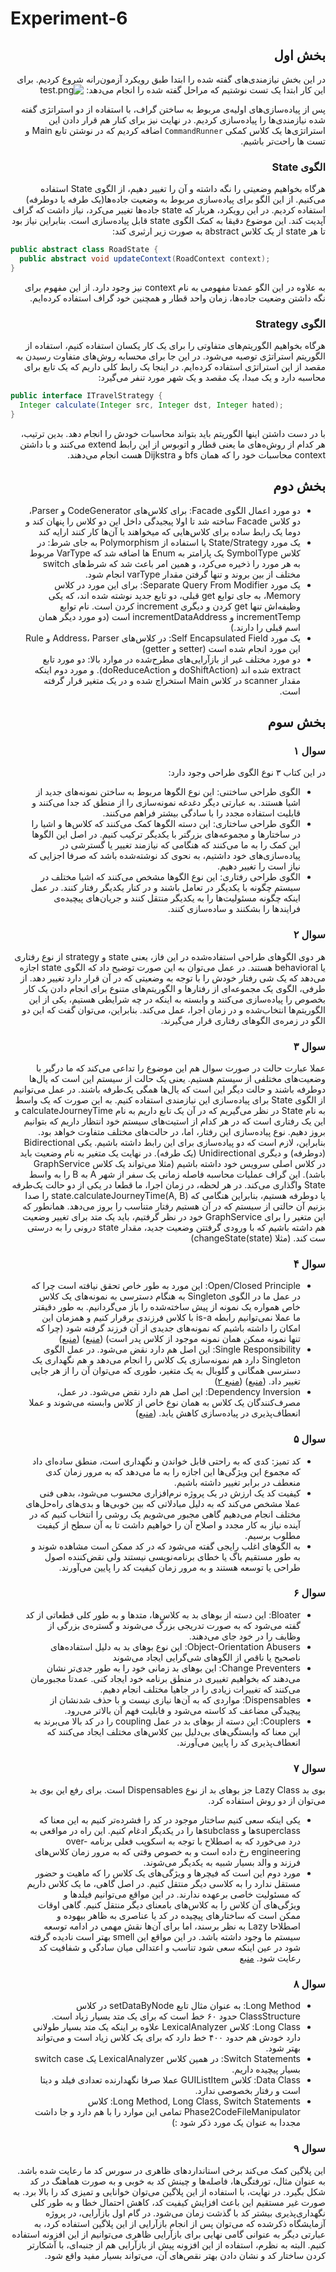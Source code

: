 # Experiment-6

<div dir="rtl">

## بخش اول

در این بخش نیازمندی‌های گفته شده را ابتدا طبق رویکرد آزمون‌رانه شروع کردیم. برای این کار ابتدا یک تست نوشتیم که مراحل
گفته شده را انجام می‌دهد:
![test.png](Patterns/src/main/resources/images/test.png)

پس از پیاده‌سازی‌های اولیه‌ی مربوط به ساختن گراف، با استفاده از دو استراتژی گفته شده نیازمندی‌ها را پیاده‌سازی کردیم.
در نهایت نیز برای کنار هم قرار دادن این استراتژی‌ها یک کلاس کمکی `CommandRunner` اضافه کردیم که در نوشتن تابع Main و تست
ها راحت‌تر باشیم.

### الگوی State

هرگاه بخواهیم وضعیتی را نگه داشته و آن را تغییر دهیم، از الگوی State استفاده می‌کنیم.
از این الگو برای پیاده‌سازی مربوط به وضعیت جاده‌ها(یک طرفه یا دوطرفه) استفاده کردیم. در این رویکرد، هربار که state
جاده‌ها تغییر می‌کرد، نیاز داشت که گراف آپدیت کند. این موضوع دقیقا به کمک الگوی state قابل پیاده‌سازی است. بنابراین نیاز
بود تا هر state از یک کلاس abstract به صورت زیر ارثبری کند:

<div dir="ltr">

```java
public abstract class RoadState {
  public abstract void updateContext(RoadContext context);
}
```

<div dir="rtl">

به علاوه در این الگو عمدتا مفهومی به نام context نیز وجود دارد. از این مفهوم برای نگه داشتن وضعیت جاده‌ها، زمان واحد
قطار و همچنین خود گراف استفاده کرده‌ایم.

### الگوی Strategy

هرگاه بخواهیم الگوریتم‌های متفاوتی را برای یک کار یکسان استفاده کنیم، استفاده از الگوریتم استراتژی توصیه می‌شود. در این
جا برای محسابه‌ روش‌های متفاوت رسیدن به مقصد از این استراتژی استفاده کرده‌ایم. در اینجا یک رابط کلی داریم که یک تابع
برای محاسبه دارد و یک مبدا، یک مقصد و یک شهر مورد تنفر می‌گیرد:

<div dir="ltr">

```java
public interface ITravelStrategy {
  Integer calculate(Integer src, Integer dst, Integer hated);
}
```

<div dir="rtl">

با در دست داشتن اینها الگوریتم باید بتواند محاسبات خودش را انجام دهد. بدین ترتیب، هر کدام از روش‌ه‌های ما یعنی قطار و
اتوبوس از این رابط extend می‌کنند و با داشتن context محاسبات خود را که همان bfs و Dijkstra هست انجام می‌دهند.
## بخش دوم

- دو مورد اعمال الگوی Facade: برای کلاس‌های CodeGenerator و Parser، دو کلاس Facade ساخته شد تا اولا پیجیدگی داخل این دو
  کلاس را پنهان کند و دوما یک رابط ساده برای کلاس‌هایی که میخواهند با آن‌ها کار کنند ارايه کند
- یک مورد State/Strategy یا استفاده از Polymorphism به جای شرط:
  در کلاس SymbolType یک پارامتر به Enum ها اضافه شد که VarType مربوط به هر مورد را ذخیره می‌کرد، و همین امر باعث شد که
  شرط‌های switch مختلف از بین بروند و تنها گرفتن مقدار varType انجام شود.
- یک مورد Separate Query From Modifier:
  برای این مورد در کلاس Memory، به جای توابع get قبلی، دو تابع جدید نوشته شده اند، که یکی وظیفه‌اش تنها get کردن و دیگری
  increment کردن است.
  نام توابع incrementTemp و incrementDataAddress است (دو مورد دیگر همان اسم قبلی را دارند.)
- یک مورد Self Encapsulated Field: در کلاس‌های Address، Parser و Rule این مورد انجام شده است (setter و getter)
- دو مورد مختلف غیر از بازآرایی‌های مطرح‌شده در موارد بالا: دو مورد تابع extract شده اند (doShiftAction و doReduceAction).
و مورد دوم اینکه مقدار scanner در کلاس Main استخراج شده و در یک متغیر قرار گرفته است.

## بخش سوم

### سوال ۱
در این کتاب ۳ نوع الگوی طراحی وجود دارد: 
  - الگوی طراحی ساختنی: این نوع الگو‌ها مربوط به ساختن نمونه‌های جدید از اشیا هستند. به عبارتی دیگر دغدغه نمونه‌سازی را از منطق کد جدا می‌کنند و قابلیت استفاده مجدد را با سادگی بیشتر فراهم می‌کنند.
  - الگو‌ی طراحی ساختاری: این دسته الگو‌ها کمک می‌کنند که کلاس‌ها و اشیا را در ساختارها و مجموعه‌های بزرگتر با یکدیگر ترکیب کنیم. در اصل این الگو‌ها این کمک را به ما می‌کنند که هنگامی که نیازمند تغییر یا گسترشی در پیاده‌سازی‌های خود داشتیم، به نحوی کد نوشته‌شده باشد که صرفا اجزایی که نیاز است را تغییر دهیم.
  - الگو‌ی طراحی رفتاری: این نوع الگو‌ها مشخص می‌کنند که اشیا مختلف در سیستم چگونه با یکدیگر در تعامل باشند و در کنار یکدیگر رفتار کنند. در عمل اینکه چگونه مسئولیت‌ها را به یکدیگر منتقل کنند و جریان‌های پیچیده‌ی فرایند‌ها را بشکنند و ساده‌سازی کنند.

### سوال ۲
هر دوی الگو‌های طراحی استفاده‌شده در این فاز، یعنی state و strategy از نوع رفتاری یا behavioral هستند.
در عمل می‌توان به این صورت توضیح داد که الگوی state اجازه می‌دهد که یک شی رفتار خودش را با توجه به وضعیتی که در آن قرار دارد تغییر دهد.
از طرفی، الگوی یک مجموعه‌ای از رفتار‌ها و الگوریتم‌های متنوع برای انجام دادن یک کار بخصوص را پیاده‌سازی می‌کنند و وابسته به اینکه در چه شرایطی هستیم، یکی از این الگوریتم‌ها انتخاب‌شده و در زمان اجرا، عمل می‌کند.
 بنابراین، می‌توان گفت که این دو الگو در زمره‌ی الگو‌های رفتاری قرار می‌گیرند.

### سوال ۳
عملا عبارت حالت در صورت سوال هم این موضوع را تداعی می‌کند که ما درگیر با وضعیت‌های مختلفی از سیستم هستیم. یعنی یک حالت از سیستم این است که یال‌ها دوطرفه باشند و حالت دیگر این است که یا‌ل‌ها همگی یک‌طرفه باشند. در عمل می‌توانیم از الگوی State برای پیاده‌سازی این نیازمندی استفاده کنیم. به این صورت که یک واسط به نام State در نظر می‌گیریم که در آن یک تابع داریم به نام calculateJourneyTime و این یک رفتاری است که در هر کدام از استیت‌های سیستم خود انتظار داریم که بتوانیم بروز دهیم. نوع پیاده‌سازی این رفتار، اما، در حالت‌های مختلف متفاوت خواهد بود. بنابراین، لازم است که دو پیاده‌سازی برای این رابط داشته باشیم. یکی Bidirectional (دوطرفه) ‌و دیگری Unidirectional (یک طرفه). در نهایت یک متغیر به نام وضعیت باید در کلاس اصلی سرویس خود داشته باشیم (مثلا می‌تواند یک کلاس GraphService باشد). این گراف عملیات محاسبه فاصله زمانی یک سفر از شهر A به B را به واسط State واگذاری می‌کند. در هر لحظه، در زمان اجرا، ما قطعا در یکی از دو حالت یک‌طرفه یا دوطرفه هستیم، بنابر‌این هنگامی که state.calculateJourneyTime(A, B) را صدا بزنیم آن حالتی از سیستم که در آن هستیم رفتار متناسب را بروز می‌دهد. همانطور که این متغیر را برای GraphService خود در نظر گرفتیم، باید یک متد برای تغییر وضعیت هم داشته باشیم که با ورودی گرفتتن وضعیت جدید، مقدار state درونی را به درستی ست کند. (مثلا changeState(state))

### سوال ۴
- Open/Closed Principle:  این مورد به طور خاص تحقق نیافته است چرا که در عمل ما در الگوی Singleton به هنگام دسترسی به نمونه‌های یک کلاس خاص همواره یک نمونه از پیش ساخته‌شده را باز می‌گردانیم. به طور دقیقتر ما عملا نمی‌توانیم رابطه is-a با کلاس فرزندی برقرار کنیم و همزمان این امکان را داشته باشیم که نمونه‌های جدیدی از آن فرزند گرفته شود (چرا که تنها نمونه ممکن همان نمونه موجود از کلاس پدر است) (<a href="https://belatrix.globant.com/us-en/blog/tech-trends/the-singleton-design-pattern/#:~:text=The%20Singleton%20pattern%20can%20be,regarded%20as%20an%20Anti%2DPattern.">منبع</a>) (<a href="https://stackoverflow.com/questions/36887344/why-singleton-breaks-open-closed-principle">منبع</a>)
- Single Responsibility: این اصل هم دارد نقض می‌شود. در عمل الگوی Singleton دارد هم نمونه‌سازی یک کلاس را انجام می‌دهد و هم نگهداری یک دسترسی همگانی و گلوبال به یک متغیر، طوری که می‌توان آن را از هر جایی تغییر داد.  (<a href="https://refactoring.guru/design-patterns/singleton">منبع</a>) (<a href="https://belatrix.globant.com/us-en/blog/tech-trends/the-singleton-design-pattern/#:~:text=The%20Singleton%20pattern%20can%20be,regarded%20as%20an%20Anti%2DPattern.">منبع ۲</a>)
- Dependency Inversion: این اصل هم دارد نقض می‌شود. در عمل، مصرف‌کنندگان یک کلاس به همان نوع خاص از کلاس وابسته می‌شوند و عملا انعطاف‌پذیری در پیاده‌سازی کاهش یابد. (<a href="https://stackoverflow.com/questions/36887344/why-singleton-breaks-open-closed-principle">منبع</a>)

### سوال ۵
- کد تمیز: کدی که به راحتی قابل خواندن و نگهداری است، منطق ساده‌ای داد که مجموع این ویژگی‌ها این اجازه را به ما می‌‌دهد که به مرور زمان کدی منعطف در برابر تغییر داشته باشیم.
- کیفیت کد یک ارزش در یک پروژه نرم‌افزاری محسوب می‌شود، بدهی فنی عملا مشخص می‌کند که به دلیل مبادلاتی که بین خوبی‌ها و بدی‌های راه‌حل‌های مختلف انجام می‌دهیم گاهی مجبور می‌شویم یک روشی را انتخاب کنیم که در آینده نیاز به کار مجدد و اصلاح آن را خواهیم داشت تا به آن سطح از کیفیت مطلوب برسیم.
- به الگوهای اغلب رایجی گفته می‌شود که در کد ممکن است مشاهده شوند و به طور مستقیم باگ یا خطای برنامه‌نویسی نیستند ولی نقض‌کننده اصول طراحی یا توسعه هستند و به مرور زمان کیفیت کد را پایین می‌آورند.

### سوال ۶
- Bloater: این دسته از بو‌های بد به کلاس‌ها، متد‌ها و به طور کلی قطعاتی از کد گفته می‌شود که به صورت تدریجی بزرگ می‌شوند و گستره‌ی بزرگی از وظایف را در خود جای می‌دهند.
- Object-Orientation Abusers: این نوع بوهای بد به دلیل استفاده‌های ناصحیح یا ناقص از الگوهای شی‌گرایی ایجاد می‌شوند
- Change Preventers: این بوهای بد زمانی خود را به طور جدی‌تر نشان می‌دهند که بخواهیم تغییری در منطق برنامه خود ایجاد کنی. عمدتا مجبورمان می‌کنند که تغییرات زیادی را در جاهیا مختلف انجام دهیم.
- Dispensables: مواردی که به آن‌ها نیازی نیست و با حذف شدنشان از پیچیدگی مضاعف کد کاسته می‌شود و فابلیت فهم آن بالاتر می‌رود.
- Couplers: این دسته از بوهای بد در عمل coupling را در کد بالا می‌برند به این معنا که وابستگی‌های بی‌دلیل بین کلاس‌های مختلف ایجاد می‌کنند که انعطاف‌پذیری کد را پایین می‌آورند.

### سوال ۷
بوی بد Lazy Class جز بوهای بد از نوع Dispensables است. برای رفع این بوی بد می‌توان از دو روش استفاده کرد.
- یکی اینکه سعی کنیم ساختار موجود در کد را فشرده‌تر کنیم به این معنا که superclassها و subclassها را در یکدیگر ادغام کنیم. این راه در مواقعی به درد می‌خورد که به اصطلاح با توجه به اسکوپب فعلی برنامه over-engineering رخ داده است و به خصوص وقتی که به مرور زمان کلاس‌های فرزند و والد بسیار شبیه به یکدیگر می‌شوند.
- مورد دوم این است که فیچر‌ها و ویژگی‌های یک کلاس را که ماهیت و حضور مستقل ندارد را به کلاسی دیگر منتقل کنیم. در اصل گاهی، ما یک کلاس داریم که مسئولیت خاصی برعهده ندارند. در این مواقع می‌توانیم فیلد‌ها و ویژگی‌های آن کلاس را به کلاس‌های بامعنای دیگر منتقل کنیم.
گاهی اوقات ممکن است که ساختار‌‌های پیچیده در کد یا عناصری به ظاهر بیهوده و اصطلاحا Lazy به نظر برسند، اما برای آن‌ها نقش مهمی در ادامه توسعه سیستم ما وجود داشته باشد. در این مواقع این smell بهتر است نادیده گرفته شود در عین اینکه سعی شود تناسب و اعتدالی میان سادگی و شفافیت کد رعایت شود.
<a href="https://refactoring.guru/smells/lazy-class">منبع</a>

### سوال ۸
- Long Method: به عنوان مثال تابع setDataByNode در کلاس ClassStructure حدود ۶۰ خط است که برای یک متد بسیار زیاد است.
- Long Class: کلاس LexicalAnalyzer علاوه بر اینکه یک متد بسیار طولانی دارد خودش هم حدود ۴۰۰ خط دارد که برای یک کلاس زیاد است و می‌تواند بهتر شود.
- Switch Statements: در همین کلاس LexicalAnalyzer یک switch case بسیار پیچیده داریم.
- Data Class: کلاس GUIListItem عملا صرفا نگهدارنده تعدادی فیلد و دیتا است و رفتار بخصوصی ندارد.
- Long Method, Long Class, Switch Statements: کلاس Phase2CodeFileManipulator تمامی این موارد را با هم دارد و جا داشت مجددا به عنوان یک مورد ذکر شود :)

### سوال ۹
این پلاگین کمک می‌کند برخی استاندارد‌های ظاهری در سورس کد ما رعایت شده باشد. به عنوان مثال، تورفتگی‌ها، فاصله‌ها و چینش کد به خوبی و به صورت هماهنگ در کد شکل بگیرد. در نهایت، با استفاده از این پلاگین می‌توان خوانایی و تمیزی کد را بالا برد. به صورت غیر مستقیم این باعث افزایش کیفیت کد، کاهش احتمال خطا و به طور کلی نگهداری‌پذیری بیشتر کد با گذشت زمان می‌شود. در گام اول بازآرایی، در پروژه آزمایشگاه ذکر‌شده که می‌توان پس از انجام بازآرایی از این پلاگین استفاده کرد، به عبارتی دیگر به عنوانی گامی نهایی برای بازآرایی ظاهری می‌توانیم از این افزونه استفاده کنیم. البته به نظرم، استفاده از این افزونه پیش از بازآرایی هم از جنبه‌ای، با آشکارتر کردن ساختار کد و نشان دادن بهتر نقص‌های آن، می‌تواند بسیار مفید واقع شود. 
</div>
